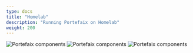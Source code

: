 ```yaml
---
type: docs
title: "Homelab"
description: "Running Portefaix on Homelab"
weight: 200
---
```


<img src="/img/homelab/portefaix-homelab-infra.svg" alt="Portefaix components" class="mt-3 mb-3 rounded">

<img src="/img/homelab/portefaix-homelab.svg" alt="Portefaix components" class="mt-3 mb-3 rounded">

<img src="/img/homelab/portefaix-stacks.svg" alt="Portefaix components" class="mt-3 mb-3 rounded">